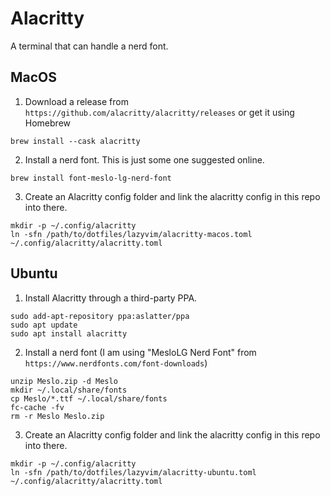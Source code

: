 # Alacritty
A terminal that can handle a nerd font.

## MacOS
1. Download a release from `https://github.com/alacritty/alacritty/releases` or get it using Homebrew
```
brew install --cask alacritty
```
2. Install a nerd font. This is just some one suggested online.
```
brew install font-meslo-lg-nerd-font
```
3. Create an Alacritty config folder and link the alacritty config in this repo into there.
```
mkdir -p ~/.config/alacritty
ln -sfn /path/to/dotfiles/lazyvim/alacritty-macos.toml ~/.config/alacritty/alacritty.toml
```

## Ubuntu
1. Install Alacritty through a third-party PPA.
```
sudo add-apt-repository ppa:aslatter/ppa
sudo apt update
sudo apt install alacritty
```
2. Install a nerd font (I am using "MesloLG Nerd Font" from  `https://www.nerdfonts.com/font-downloads`)
```
unzip Meslo.zip -d Meslo
mkdir ~/.local/share/fonts
cp Meslo/*.ttf ~/.local/share/fonts
fc-cache -fv
rm -r Meslo Meslo.zip
```
3. Create an Alacritty config folder and link the alacritty config in this repo into there.
```
mkdir -p ~/.config/alacritty
ln -sfn /path/to/dotfiles/lazyvim/alacritty-ubuntu.toml ~/.config/alacritty/alacritty.toml
```
